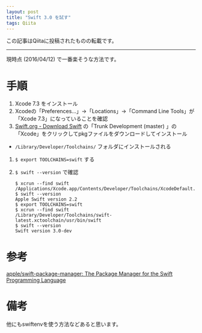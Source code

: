 ```yaml
---
layout: post
title: "Swift 3.0 を試す"
tags: Qiita
---
```

この記事はQiitaに投稿されたものの転載です。

---


現時点 (2016/04/12) で一番楽そうな方法です。

# 手順

1. Xcode 7.3 をインストール
1. Xcodeの「Preferences...」->「Locations」->「Command Line Tools」が「Xcode 7.3」になっていることを確認
1. [Swift.org - Download Swift](https://swift.org/download/#snapshots) の「Trunk Development (master)
」の「Xcode」をクリックしてpkgファイルをダウンロードしてインストール
  - `/Library/Developer/Toolchains/` フォルダにインストールされる
1. `$ export TOOLCHAINS=swift` する
1. `$ swift --version` で確認 

    ```
    $ xcrun --find swift
    /Applications/Xcode.app/Contents/Developer/Toolchains/XcodeDefault.xctoolchain/usr/bin/swift
    $ swift --version
    Apple Swift version 2.2
    $ export TOOLCHAINS=swift
    $ xcrun --find swift
    /Library/Developer/Toolchains/swift-latest.xctoolchain/usr/bin/swift
    $ swift --version
    Swift version 3.0-dev
    ```

# 参考
[apple/swift-package-manager: The Package Manager for the Swift Programming Language](https://github.com/apple/swift-package-manager)


# 備考
他にもswiftenvを使う方法などあると思います。


